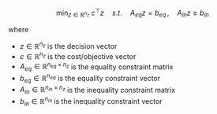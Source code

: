 $$ \min_{z\in\mathbb{R}^{n_z}} ~c^{\top}z\quad s.t. \quad A_{eq}z = b_{eq}\, , \quad A_{in}z \geq b_{in}$$


where
- $z\in \mathbb{R}^{n_z}$ is the decision vector
- $c\in \mathbb{R}^{n_z}$ is the cost/objective vector
- $A_{eq}\in \mathbb{R}^{n_{eq}\times n_z}$ is the equality constraint matrix
- $b_{eq} \in \mathbb{R}^{n_{eq}}$ is the equality constraint vector
- $A_{in}\in \mathbb{R}^{n_{in}\times n_z}$ is the inequality constraint matrix
- $b_{in} \in \mathbb{R}^{n_{in}}$ is the inequality constraint vector